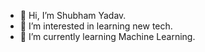 - 👋 Hi, I’m Shubham Yadav.
- 👀 I’m interested in learning new tech.
- 🌱 I’m currently learning Machine Learning.

<!---
09xShubham/09xShubham is a ✨ special ✨ repository because its `README.md` (this file) appears on your GitHub profile.
You can click the Preview link to take a look at your changes.
--->
